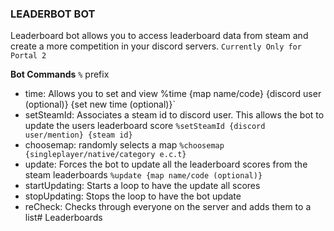 ### LEADERBOT BOT
Leaderboard bot allows you to access leaderboard data from steam and create a more competition in your discord servers.
`Currently Only for Portal 2`

**Bot Commands**
`%` prefix

- time: 
	Allows you to set and view 
	%time {map name/code} {discord  user (optional)} {set new time (optional)}`
- setSteamId:
	Associates a steam id to discord user. This allows the bot to update the users leaderboard score
	`%setSteamId {discord user/mention} {steam id}`
- choosemap:
	randomly selects a map
	`%choosemap {singleplayer/native/category e.c.t}`
- update:
	Forces the bot to update all the leaderboard scores from the steam leaderboards
	`%update {map name/code (optional)}`
- startUpdating:
	Starts a loop to have the update all scores
- stopUpdating:
	Stops the loop to have the bot update
- reCheck:
	Checks through everyone on the server and adds them to a list# Leaderboards
